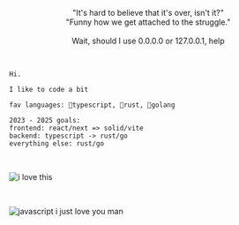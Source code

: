 <p align="center">
  "It's hard to believe that it's over, isn't it?" <br />
  "Funny how we get attached to the struggle." <br /> <br />
  Wait, should I use 0.0.0.0 or 127.0.0.1, help
</p>

<br />

```
Hi.

I like to code a bit

fav languages: 💙typescript, 🦀rust, 🔵golang

2023 - 2025 goals:
frontend: react/next => solid/vite
backend: typescript -> rust/go
everything else: rust/go
```

<br>

![i love this](https://github.com/Tronikelis/Tronikelis/assets/56039679/0664e5a7-32bf-41a7-83d2-56bcece0b85c)


<br>

![javascript i just love you man](https://github.com/Tronikelis/Tronikelis/assets/56039679/3b8d1803-6a90-4244-8aaa-d2575a9e8f9b)
